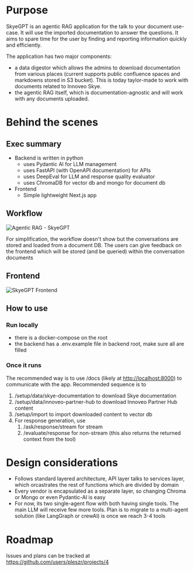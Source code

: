 # Purpose

SkyeGPT is an agentic RAG application for the talk to your document use-case. It will use the imported documentation to answer the questions. It aims to spare time for the user by finding and reporting information quickly and efficiently.

The application has two major components:

- a data digestor which allows the admins to download documentation from various places (current supports public confluence spaces and markdowns stored in S3 bucket). This is today taylor-made to work with documents related to Innoveo Skye.
- the agentic RAG itself, which is documentation-agnostic and will work with any documents uploaded.

# Behind the scenes

## Exec summary

- Backend is written in python
  - uses Pydantic AI for LLM management
  - uses FastAPI (with OpenAPI documentation) for APIs
  - uses DeepEval for LLM and response quality evaluator
  - uses ChromaDB for vector db and mongo for document db
- Frontend
  - Simple lightweight Next.js app

## Workflow

![Agentic RAG - SkyeGPT](https://raw.githubusercontent.com/pleszr/skyeGPT/refs/heads/main/readme_resources/agentic_rag_skyegpt.png)

For simplification, the workflow doesn't show but the conversations are stored and loaded from a document DB. The users can give feedback on the frontend which will be stored (and be queried) within the conversation documents

## Frontend

![SkyeGPT Frontend]([https://raw.githubusercontent.com/pleszr/skyeGPT/docs/%2363-rewrite-documentation-for-agentic-setup/readme_resources/skyegpt_frontend.png](https://github.com/pleszr/skyeGPT/blob/main/readme_resources/agentic_rag_skyegpt.png))

## How to use

### Run locally

- there is a docker-compose on the root
- the backend has a .env.example file in backend root, make sure all are filled

### Once it runs

The recommended way is to use /docs (likely at [http://localhost:8000](http://localhost:8000/)) to communicate with the app. Recommended sequence is to

1. /setup/data/skye-documentation to download Skye documentation
2. /setup/data/innoveo-partner-hub to download Innoveo Partner Hub content
3. /setup/import to import downloaded content to vector db
4. For response generation, use
   1. /ask/response/stream for stream
   2. /evaluate/response for non-stream (this also returns the returned context from the tool)

# Design considerations

- Follows standard layered architecture, API layer talks to services layer, which orcastrates the rest of functions which are divided by domain
- Every vendor is encapsulated as a separate layer, so changing Chroma or Mongo or even Pydantic-AI is easy
- For now, its two single-agent flow with both having single tools. The main LLM will receive few more tools. Plan is to migrate to a multi-agent solution (like LangGraph or crewAI) is once we reach 3-4 tools

# Roadmap

Issues and plans can be tracked at https://github.com/users/pleszr/projects/4
